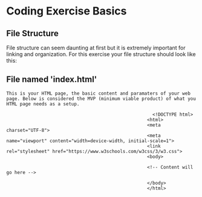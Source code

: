 # Coding Exercise Basics

## File Structure

  File structure can seem daunting at first but it is extremely important for linking and organization. For this exercise your file structure should look like this:
  <insert screenshot of file structure here>
  
 ## File named 'index.html'
  
    This is your HTML page, the basic content and paramaters of your web page. Below is considered the MVP (minimum viable product) of what you HTML page needs as a setup. 
  
                                                          <!DOCTYPE html>
                                                        <html>
                                                        <meta charset="UTF-8">
                                                        <meta name="viewport" content="width=device-width, initial-scale=1">
                                                        <link rel="stylesheet" href="https://www.w3schools.com/w3css/3/w3.css">
                                                        <body>

                                                        <!-- Content will go here -->

                                                        </body>
                                                        </html>
  
  
